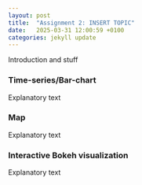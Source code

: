 ```yaml
---
layout: post
title:  "Assignment 2: INSERT TOPIC"
date:   2025-03-31 12:00:59 +0100
categories: jekyll update
---
```

Introduction and stuff

### Time-series/Bar-chart
Explanatory text

### Map
Explanatory text

### Interactive Bokeh visualization
Explanatory text